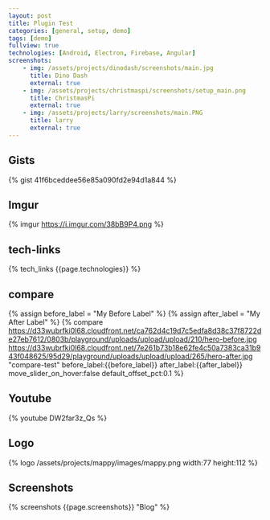 ```yaml
---
layout: post
title: Plugin Test
categories: [general, setup, demo]
tags: [demo]
fullview: true
technologies: [Android, Electron, Firebase, Angular]
screenshots:
    - img: /assets/projects/dinodash/screenshots/main.jpg
      title: Dino Dash
      external: true
    - img: /assets/projects/christmaspi/screenshots/setup_main.png
      title: ChristmasPi
      external: true
    - img: /assets/projects/larry/screenshots/main.PNG
      title: larry
      external: true
---
```

## Gists

{% gist 41f6bceddee56e85a090fd2e94d1a844 %}

## Imgur

{% imgur https://i.imgur.com/38bB9P4.png %}

## tech-links

<div>{% tech_links {{page.technologies}} %}</div>

## compare

{% assign before_label = "My Before Label" %}
{% assign after_label = "My After Label" %}
{% compare https://d33wubrfki0l68.cloudfront.net/ca762d4c19d7c5edfa8d38c37f8722de27eb7612/0803b/playground/uploads/upload/upload/210/hero-before.jpg https://d33wubrfki0l68.cloudfront.net/7e261b73b18e62fe4c50a7383ca31b943f048625/95d29/playground/uploads/upload/upload/265/hero-after.jpg "compare-test" before_label:{{before_label}} after_label:{{after_label}} move_slider_on_hover:false default_offset_pct:0.1 %}

## Youtube

{% youtube DW2far3z_Qs %}

## Logo

<div>{% logo /assets/projects/mappy/images/mappy.png width:77 height:112 %}</div>

## Screenshots

<div>{% screenshots {{page.screenshots}} "Blog" %}</div>